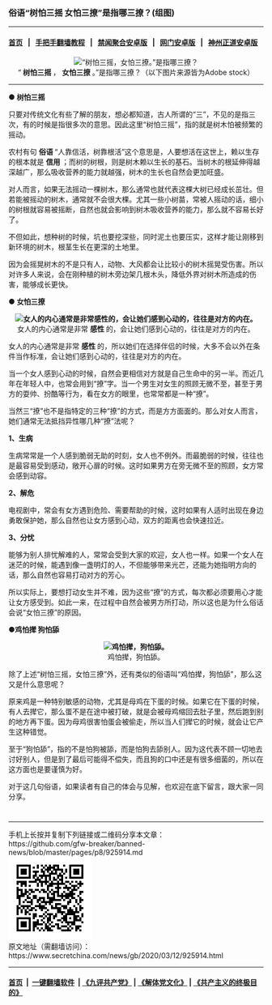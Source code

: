 ### 俗语“树怕三摇 女怕三撩”是指哪三撩？(组图)
------------------------

#### [首页](https://github.com/gfw-breaker/banned-news/blob/master/README.md) &nbsp;&nbsp;|&nbsp;&nbsp; [手把手翻墙教程](https://github.com/gfw-breaker/guides/wiki) &nbsp;&nbsp;|&nbsp;&nbsp; [禁闻聚合安卓版](https://github.com/gfw-breaker/bn-android) &nbsp;&nbsp;|&nbsp;&nbsp; [网门安卓版](https://github.com/oGate2/oGate) &nbsp;&nbsp;|&nbsp;&nbsp; [神州正道安卓版](https://github.com/SzzdOgate/update) 



<div class="article_right" style="fone-color:#000">
 <p style="text-align: center;">
  <img alt="“树怕三摇，女怕三撩。”是指哪三撩？" src="//img3.secretchina.com/pic/2020/3-12/p2645672a505332825-ss.jpg"/>
  <br>
   “
   <strong>
    树怕三摇
   </strong>
   ，
   <strong>
    女怕三撩
   </strong>
   。”是指哪三撩？（以下图片来源皆为Adobe stock）
   <span id="hideid" name="hideid" style="color:red;display:none;">
    <span href="https://www.secretchina.com">
    </span>
   </span>
  </br>
 </p>
 <div id="txt-mid1-t21-2017">
  

---


  </div>
 </div>
 <p>
  <strong>
   ●
   <span href="https://www.secretchina.com/news/gb/tag/树怕三摇" target="_blank">
    树怕三摇
   </span>
  </strong>
  <span id="hideid" name="hideid" style="color:red;display:none;">
   <span href="https://www.secretchina.com">
   </span>
  </span>
 </p>
 <p>
  只要对传统文化有些了解的朋友，想必都知道，古人所谓的“三”，不见的是指三次，有的时候是指很多次的意思。因此这里“树怕三摇”，指的就是树木怕被频繁的摇动。
 </p>
 <p>
  农村有句
  <strong>
   <span href="https://www.secretchina.com/news/gb/tag/俗语" target="_blank">
    俗语
   </span>
  </strong>
  “人靠信活，树靠根活”这个意思是，人要想活在这世上，赖以生存的根本就是
  <strong>
   信用
  </strong>
  ；而树的树根，则是树木赖以生长的基石。当树木的根延伸得越深越广，那么吸收营养的能力就越强，树木的生长也自然会更加旺盛。
 </p>
 <p>
  对人而言，如果无法摇动一棵树木，那么通常也就代表这棵大树已经成长茁壮。但若能被摇动的树木，通常就不会很大棵。尤其一些小树苗，常被人摇动的话，细小的树根就容易被摇断，自然也就会影响到树木吸收营养的能力，那么就不容易长好了。
 </p>
 <p>
  不但如此，想种树的时候，坑也要挖深些，同时泥土也要压实，这样才能让刚移到新环境的树木，根茎生长在更深的土地里。
 </p>
 <p>
  因为会摇晃树木的不是只有人，动物、大风都会让比较小的树木摇晃受伤害。所以对许多人来说，会在刚种植的树木旁边架几根木头，降低外界对树木所造成的伤害，能够成长更快。
 </p>
 <p>
  <strong>
   ●
   <span href="https://www.secretchina.com/news/gb/tag/女怕三撩" target="_blank">
    女怕三撩
   </span>
  </strong>
 </p>
 <p style="text-align: center;">
  <strong>
   <img alt="女人的内心通常是非常感性的，会让她们感到心动的，往往是对方的内在。" src="//img3.secretchina.com/pic/2020/2-12/p2626022a170702685-ss.jpg" style="height:337px; width:600px"/>
  </strong>
  <br>
   女人的内心通常是非常
   <strong>
    感性
   </strong>
   的，会让她们感到心动的，往往是对方的内在。
  </br>
 </p>
 <p>
  女人的内心通常是非常
  <strong>
   <span href="https://www.secretchina.com/news/gb/tag/感性" target="_blank">
    感性
   </span>
  </strong>
  的，所以她们在选择伴侣的时候，大多不会以外在条件当作标准，会让她们感到心动的，往往是对方的内在。
 </p>
 <p>
  当一个女人感到心动的时候，自然会更相信对方就是自己生命中的另一半。而近几年在年轻人中，也常会用到“撩”字。当一个男生对女生的照顾无微不至，甚至于男方的耍帅、扮酷等行为，看在女方的眼里，也常常都是一种“撩”。
 </p>
 <p>
  当然三“撩”也不是指特定的三种“撩”的方式，而是方方面面的。那么对女人而言，她们通常无法抵挡异性哪几种“撩”法呢？
 </p>
 <p>
  <strong>
   1、生病
  </strong>
 </p>
 <center>
  <div style="max-width: 632px;height:180px; display: none; text-align: center; margin: 0 auto; overflow: hidden;overflow-x: hidden;">
   <div id="taboola-midarticle-thumbnails" style="max-width: 632px;height:180px;overflow: hidden;overflow-x: hidden;">
   </div>
  </div>
  <div>
   <ins class="adsbygoogle" data-ad-client="ca-pub-1276641434651360" data-ad-format="fluid" data-ad-layout="in-article" data-ad-slot="5164544770" style="display:block; text-align:center;">
   </ins>
  </div>
 </center>
 <p>
  生病常常是一个人感到脆弱无助的时刻，女人也不例外。而最脆弱的时候，往往也是最容易受到感动，敞开心扉的时候。这时如果男方在旁无微不至的照顾，女方常会感到动容。
 </p>
 <p>
  <strong>
   2、解危
  </strong>
 </p>
 <p>
  电视剧中，常会有女方遇到危险、需要帮助的时候，这时如果有人适时出现在身边勇敢保护她，那么自然也让女方感到心动，双方的距离也会快速拉近。
 </p>
 <p>
  <strong>
   3、分忧
  </strong>
 </p>
 <p>
  能够为别人排忧解难的人，常常会受到大家的欢迎，女人也一样。如果一个女人在迷茫的时候，能遇到像一盏明灯的人，不但能够带来光芒，还能为她指明方向的话，那么自然也容易打动对方的芳心。
 </p>
 <p>
  所以实际上，要想打动女生并不难，因为这些“撩”的方式，每次都必须要用心才能让女方感受到。如此一来，在过程中自然会被男方所打动，所以这也是为什么俗话会说“女怕三撩”的原因。
 </p>
 <p>
  <strong>
   ●鸡怕撵 狗怕舔
  </strong>
 </p>
 <p style="text-align: center;">
  <strong>
   <img alt="鸡怕撵，狗怕舔。" src="//img3.secretchina.com/pic/2020/3-12/p2645682a35964604-ss.jpg"/>
  </strong>
  <br>
   鸡怕撵，狗怕舔。
  </br>
 </p>
 <p>
  除了上述“树怕三摇，女怕三撩”外，还有类似的俗语叫“鸡怕撵，狗怕舔”，那么这又是什么意思呢？
 </p>
 <p>
  原来鸡是一种特别敏感的动物，尤其是母鸡在下蛋的时候。如果它在下蛋的时候，有人去撵它，那么蛋不是在途中被打破，就是会被母鸡缩回去肚子里，然后跑到别的地方再下蛋。因为母鸡很害怕蛋会被偷走，所以当人们撵它的时候，就会让它产生这种错觉。
 </p>
 <p>
  至于“狗怕舔”，指的不是怕狗被舔，而是怕狗去舔别人。因为这代表不顾一切地去讨好别人，但是到了最后可能得不偿失，而且狗的口中还是有很多细菌的，所以在这方面也是要谨慎为好。
 </p>
 <p>
  对于这几句俗语，如果读者有自己的体会与见解，也欢迎在底下留言，跟大家一同分享。
  <center>
   <div>
    <div id="txt-mid2-t22-2017" style="display: block;  max-height: 351px;  overflow: hidden;">
     <div id="SC-21xxx">
     </div>
     <ins class="adsbygoogle" data-ad-client="ca-pub-1276641434651360" data-ad-format="auto" data-ad-slot="4301710469" data-full-width-responsive="true" style="display:block">
     </ins>
    </div>
   </div>
  </center>
  <div style="padding-top:12px;">
  </div>
 </p>
</div>

<hr/>
手机上长按并复制下列链接或二维码分享本文章：<br/>
https://github.com/gfw-breaker/banned-news/blob/master/pages/p8/925914.md <br/>
<a href='https://github.com/gfw-breaker/banned-news/blob/master/pages/p8/925914.md'><img src='https://github.com/gfw-breaker/banned-news/blob/master/pages/p8/925914.md.png'/></a> <br/>
原文地址（需翻墙访问）：https://www.secretchina.com/news/gb/2020/03/12/925914.html


------------------------
#### [首页](https://github.com/gfw-breaker/banned-news/blob/master/README.md) &nbsp;|&nbsp; [一键翻墙软件](https://github.com/gfw-breaker/nogfw/blob/master/README.md) &nbsp;| [《九评共产党》](https://github.com/gfw-breaker/9ping.md/blob/master/README.md#九评之一评共产党是什么) | [《解体党文化》](https://github.com/gfw-breaker/jtdwh.md/blob/master/README.md) | [《共产主义的终极目的》](https://github.com/gfw-breaker/gczydzjmd.md/blob/master/README.md)


<img src='http://gfw-breaker.win/banned-news/pages/p8/925914.md' width='0px' height='0px'/>